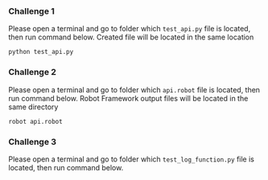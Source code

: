 ### Challenge 1

Please open a terminal and go to folder which `test_api.py` file is located, then run command below. 
Created file will be located in the same location

```
python test_api.py
```

### Challenge 2

Please open a terminal and go to folder which `api.robot` file is located, then run command below. 
Robot Framework output files will be located in the same directory

```
robot api.robot
```

### Challenge 3

Please open a terminal and go to folder which `test_log_function.py` file is located, then run command below. 
